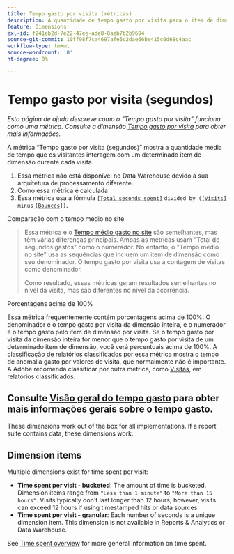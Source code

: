 ```yaml
---
title: Tempo gasto por visita (métricas)
description: A quantidade de tempo gasto por visita para o item de dimensão.
feature: Dimensions
exl-id: f241eb2d-7e22-47ee-ade8-8aeb7b2b9694
source-git-commit: 10ff98f7ca4697afe5c2dae66be415c0d68c4aac
workflow-type: tm+mt
source-wordcount: '0'
ht-degree: 0%

---
```


# Tempo gasto por visita (segundos)

*Esta página de ajuda descreve como o &quot;Tempo gasto por visita&quot; funciona como uma métrica. Consulte a dimensão [Tempo gasto por visita](../dimensions/time-spent-per-visit.md) para obter mais informações.*

A métrica “Tempo gasto por visita (segundos)” mostra a quantidade média de tempo que os visitantes interagem com um determinado item de dimensão durante cada visita.

1. Essa métrica não está disponível no Data Warehouse devido à sua arquitetura de processamento diferente.
2. Como essa métrica é calculada
3. Essa métrica usa a fórmula [`[Total seconds spent]`](total-seconds-spent.md) `divided by (`[`[Visits]`](visits.md) `minus` [`[Bounces]`](bounces.md)`)`.

Comparação com o tempo médio no site

>Essa métrica e o [Tempo médio gasto no site](average-time-on-site.md) são semelhantes, mas têm várias diferenças principais. Ambas as métricas usam &quot;Total de segundos gastos&quot; como o numerador. No entanto, o &quot;Tempo médio no site&quot; usa as sequências que incluem um item de dimensão como seu denominador. O tempo gasto por visita usa a contagem de visitas como denominador.
>
>Como resultado, essas métricas geram resultados semelhantes no nível da visita, mas são diferentes no nível da ocorrência.

Porcentagens acima de 100%[](time-spent-on-page.md)

Essa métrica frequentemente contém porcentagens acima de 100%. O denominador é o tempo gasto por visita da dimensão inteira, e o numerador é o tempo gasto pelo item de dimensão por visita. Se o tempo gasto por visita da dimensão inteira for menor que o tempo gasto por visita de um determinado item de dimensão, você verá percentuais acima de 100%. A classificação de relatórios classificados por essa métrica mostra o tempo de anomalia gasto por valores de visita, que normalmente não é importante. A Adobe recomenda classificar por outra métrica, como [Visitas](visits.md), em relatórios classificados.[](../metrics/time-spent-per-visit.md)

## Consulte [Visão geral do tempo gasto](time-spent.md) para obter mais informações gerais sobre o tempo gasto.

These dimensions work out of the box for all implementations. If a report suite contains data, these dimensions work.

## Dimension items

Multiple dimensions exist for time spent per visit:

* **Time spent per visit - bucketed**: The amount of time is bucketed. Dimension items range from `"Less than 1 minute"` to `"More than 15 hours"`. Visits typically don&#39;t last longer than 12 hours; however, visits can exceed 12 hours if using timestamped hits or data sources.
* **Time spent per visit - granular**: Each number of seconds is a unique dimension item. This dimension is not available in Reports &amp; Analytics or Data Warehouse.

See [Time spent overview](../metrics/time-spent.md) for more general information on time spent.
